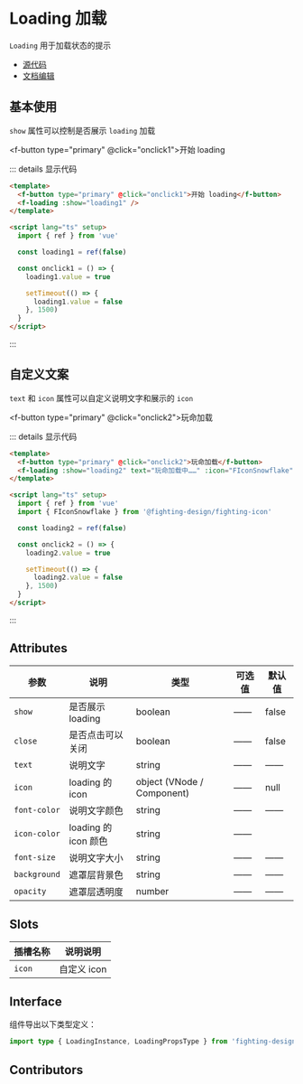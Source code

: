 # Loading 加载

`Loading` 用于加载状态的提示

- [源代码](https://github.com/FightingDesign/fighting-design/tree/master/packages/fighting-design/loading)
- [文档编辑](https://github.com/FightingDesign/fighting-design/blob/master/docs/docs/components/loading.md)

## 基本使用

`show` 属性可以控制是否展示 `loading` 加载

<f-button type="primary" @click="onclick1">开始 loading</f-button>
<f-loading :show="loading1" />

::: details 显示代码

```html
<template>
  <f-button type="primary" @click="onclick1">开始 loading</f-button>
  <f-loading :show="loading1" />
</template>

<script lang="ts" setup>
  import { ref } from 'vue'

  const loading1 = ref(false)

  const onclick1 = () => {
    loading1.value = true

    setTimeout(() => {
      loading1.value = false
    }, 1500)
  }
</script>
```

:::

## 自定义文案

`text` 和 `icon` 属性可以自定义说明文字和展示的 `icon`

<f-button type="primary" @click="onclick2">玩命加载</f-button>
<f-loading :show="loading2" text="玩命加载中……" :icon="FIconSnowflake" />

::: details 显示代码

```html
<template>
  <f-button type="primary" @click="onclick2">玩命加载</f-button>
  <f-loading :show="loading2" text="玩命加载中……" :icon="FIconSnowflake" />
</template>

<script lang="ts" setup>
  import { ref } from 'vue'
  import { FIconSnowflake } from '@fighting-design/fighting-icon'

  const loading2 = ref(false)

  const onclick2 = () => {
    loading2.value = true

    setTimeout(() => {
      loading2.value = false
    }, 1500)
  }
</script>
```

:::

## Attributes

| 参数         | 说明                 | 类型                       | 可选值 | 默认值 |
| ------------ | -------------------- | -------------------------- | ------ | ------ |
| `show`       | 是否展示 loading     | boolean                    | ——     | false  |
| `close`      | 是否点击可以关闭     | boolean                    | ——     | false  |
| `text`       | 说明文字             | string                     | ——     | ——     |
| `icon`       | loading 的 icon      | object (VNode / Component) | ——     | null   |
| `font-color` | 说明文字颜色         | string                     | ——     | ——     |
| `icon-color` | loading 的 icon 颜色 | string                     | ——     |
| `font-size`  | 说明文字大小         | string                     | ——     | ——     |
| `background` | 遮罩层背景色         | string                     | ——     | ——     |
| `opacity`    | 遮罩层透明度         | number                     | ——     | ——     |

## Slots

| 插槽名称 | 说明说明    |
| -------- | ----------- |
| `icon`   | 自定义 icon |

## Interface

组件导出以下类型定义：

```ts
import type { LoadingInstance, LoadingPropsType } from 'fighting-design'
```

## Contributors

<a href="https://github.com/Tyh2001" target="_blank">
  <f-avatar round src="https://avatars.githubusercontent.com/u/73180970?v=4" />
</a>

<a href="https://github.com/yn22638" target="_blank">
  <f-avatar round src="https://avatars.githubusercontent.com/u/48940123?v=4" />
</a>

<a href="https://github.com/Alphatrionty" target="_blank">
  <f-avatar round src="https://avatars.githubusercontent.com/u/57850101?v=4" />
</a>

<script setup>
  import { ref } from 'vue'
  import { FIconSnowflake } from '@fighting-design/fighting-icon'

  const loading1 = ref(false)

  const onclick1 = () => {
    loading1.value = true
    setTimeout(() => {
      loading1.value = false
    }, 1500)
  }

  const loading2 = ref(false)

  const onclick2 = () => {
    loading2.value = true
    setTimeout(() => {
      loading2.value = false
    }, 1500)
  }
</script>
